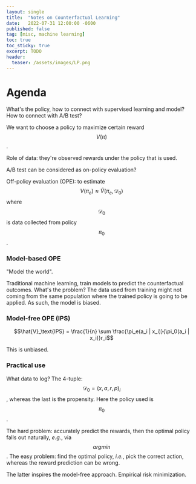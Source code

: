 ```yaml
---
layout: single
title:  "Notes on Counterfactual Learning"
date:   2022-07-31 12:00:00 -0600
published: false
tag: [misc, machine learning]
toc: true
toc_sticky: true
excerpt: TODO
header:
  teaser: /assets/images/LP.png
---
```


# Agenda
What's the policy, how to connect with supervised learning and model?
How to connect with A/B test?

We want to choose a policy to maximize certain reward $$V(\pi)$$.

Role of data: they're observed rewards under the policy that is used.

A/B test can be considered as on-policy evaluation?

Off-policy evaluation (OPE): to estimate $$V(\pi_e) \approx \hat{V}(\pi_e, \mathcal{D}_0)$$
where $$\mathcal{D}_0$$ is data collected from policy $$\pi_0$$.

### Model-based OPE
"Model the world".

Traditional machine learning, train models to predict the counterfactual outcomes.
What's the problem? The data used from training might not coming from the same population where the trained policy is going to be applied.
As such, the model is biased.

### Model-free OPE (IPS)
$$\hat{V}_\text{IPS} = \frac{1}{n} \sum \frac{\pi_e(a_i | x_i)}{\pi_0(a_i | x_i)}r_i$$

This is unbiased.

### Practical use
What data to log? The 4-tuple: $$\mathcal{D}_0 = (x, a, r, p)_i$$, whereas the last is the propensity.
Here the policy used is $$\pi_0$$.

The hard problem: accurately predict the rewards, then the optimal policy falls out naturally, _e.g._, via $$argmin$$.
The easy problem: find the optimal policy, _i.e._, pick the correct action, whereas the reward prediction can be wrong.

The latter inspires the model-free approach. Empirical risk minimization.
